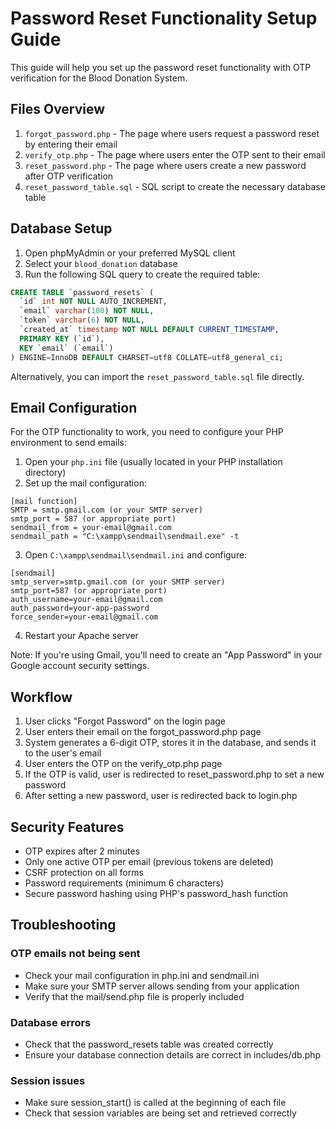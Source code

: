 # Password Reset Functionality Setup Guide

This guide will help you set up the password reset functionality with OTP verification for the Blood Donation System.

## Files Overview

1. `forgot_password.php` - The page where users request a password reset by entering their email
2. `verify_otp.php` - The page where users enter the OTP sent to their email
3. `reset_password.php` - The page where users create a new password after OTP verification
4. `reset_password_table.sql` - SQL script to create the necessary database table

## Database Setup

1. Open phpMyAdmin or your preferred MySQL client
2. Select your `blood_donation` database
3. Run the following SQL query to create the required table:

```sql
CREATE TABLE `password_resets` (
  `id` int NOT NULL AUTO_INCREMENT,
  `email` varchar(100) NOT NULL,
  `token` varchar(6) NOT NULL,
  `created_at` timestamp NOT NULL DEFAULT CURRENT_TIMESTAMP,
  PRIMARY KEY (`id`),
  KEY `email` (`email`)
) ENGINE=InnoDB DEFAULT CHARSET=utf8 COLLATE=utf8_general_ci;
```

Alternatively, you can import the `reset_password_table.sql` file directly.

## Email Configuration

For the OTP functionality to work, you need to configure your PHP environment to send emails:

1. Open your `php.ini` file (usually located in your PHP installation directory)
2. Set up the mail configuration:

```
[mail function]
SMTP = smtp.gmail.com (or your SMTP server)
smtp_port = 587 (or appropriate port)
sendmail_from = your-email@gmail.com
sendmail_path = "C:\xampp\sendmail\sendmail.exe" -t
```

3. Open `C:\xampp\sendmail\sendmail.ini` and configure:

```
[sendmail]
smtp_server=smtp.gmail.com (or your SMTP server)
smtp_port=587 (or appropriate port)
auth_username=your-email@gmail.com
auth_password=your-app-password
force_sender=your-email@gmail.com
```

4. Restart your Apache server

Note: If you're using Gmail, you'll need to create an "App Password" in your Google account security settings.

## Workflow

1. User clicks "Forgot Password" on the login page
2. User enters their email on the forgot_password.php page
3. System generates a 6-digit OTP, stores it in the database, and sends it to the user's email
4. User enters the OTP on the verify_otp.php page
5. If the OTP is valid, user is redirected to reset_password.php to set a new password
6. After setting a new password, user is redirected back to login.php

## Security Features

- OTP expires after 2 minutes
- Only one active OTP per email (previous tokens are deleted)
- CSRF protection on all forms
- Password requirements (minimum 6 characters)
- Secure password hashing using PHP's password_hash function

## Troubleshooting

### OTP emails not being sent
- Check your mail configuration in php.ini and sendmail.ini
- Make sure your SMTP server allows sending from your application
- Verify that the mail/send.php file is properly included

### Database errors
- Check that the password_resets table was created correctly
- Ensure your database connection details are correct in includes/db.php

### Session issues
- Make sure session_start() is called at the beginning of each file
- Check that session variables are being set and retrieved correctly 